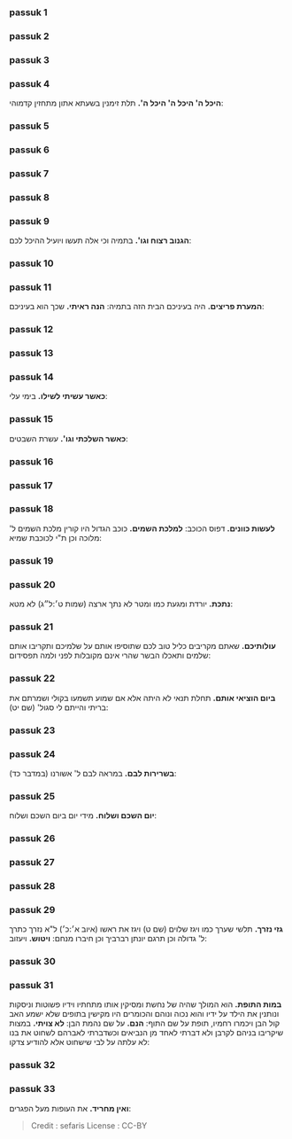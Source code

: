 
### passuk 1

### passuk 2

### passuk 3

### passuk 4
<b>היכל ה' היכל ה' היכל ה'.</b> תלת זימנין בשעתא אתון מתחזין קדמוהי:

### passuk 5

### passuk 6

### passuk 7

### passuk 8

### passuk 9
<b>הגנוב רצוח וגו'.</b> בתמיה וכי אלה תעשו ויועיל ההיכל לכם:

### passuk 10

### passuk 11
<b>המערת פריצים.</b> היה בעיניכם הבית הזה בתמיה:
<b>הנה ראיתי.</b> שכך הוא בעיניכם:

### passuk 12

### passuk 13

### passuk 14
<b>כאשר עשיתי לשילו.</b> בימי עלי:

### passuk 15
<b>כאשר השלכתי וגו'.</b> עשרת השבטים:

### passuk 16

### passuk 17

### passuk 18
<b>לעשות כוונים.</b> דפוס הכוכב:
<b>למלכת השמים.</b> כוכב הגדול היו קורין מלכת השמים ל' מלוכה וכן ת"י לכוכבת שמיא:

### passuk 19

### passuk 20
<b>נתכת.</b> יורדת ומגעת כמו ומטר לא נתך ארצה (שמות ט׳:ל״ג) לא מטא:

### passuk 21
<b>עולותיכם.</b> שאתם מקריבים כליל טוב לכם שתוסיפו אותם על שלמיכם ותקריבו אותם שלמים ותאכלו הבשר שהרי אינם מקובלות לפני ולמה תפסידום:

### passuk 22
<b>ביום הוציאי אותם.</b> תחלת תנאי לא היתה אלא אם שמוע תשמעו בקולי ושמרתם את בריתי והייתם לי סגול' (שם יט):

### passuk 23

### passuk 24
<b>בשרירות לבם.</b> במראה לבם ל' אשורנו (במדבר כד):

### passuk 25
<b>יום השכם ושלוח.</b> מידי יום ביום השכם ושלוח:

### passuk 26

### passuk 27

### passuk 28

### passuk 29
<b>גזי נזרך.</b> תלשי שערך כמו ויגז שלוים (שם ט) ויגז את ראשו (איוב א׳:כ׳) ל"א נזרך כתרך ל' גדולה וכן תרגם יונתן רברביך וכן חיברו מנחם: 
<b>ויטוש.</b> ויעזוב:

### passuk 30

### passuk 31
<b>במות התופת.</b> הוא המולך שהיה של נחשת ומסיקין אותו מתחתיו וידיו פשוטות וניסקות ונותנין את הילד על ידיו והוא נכוה ונוהם והכומרים היו מקישין בתופים שלא ישמע האב קול הבן ויכמרו רחמיו, תופת על שם התוף: 
<b>הנם.</b> על שם נהמת הבן:
<b>לא צויתי.</b> במצות שיקריבו בניהם לקרבן ולא דברתי לאחד מן הנביאים וכשדברתי לאברהם לשחוט את בנו לא עלתה על לבי שישחוט אלא להודיע צדקו:

### passuk 32

### passuk 33
<b>ואין מחריד.</b> את העופות מעל הפגרים:

>Credit : sefaris
>License : CC-BY